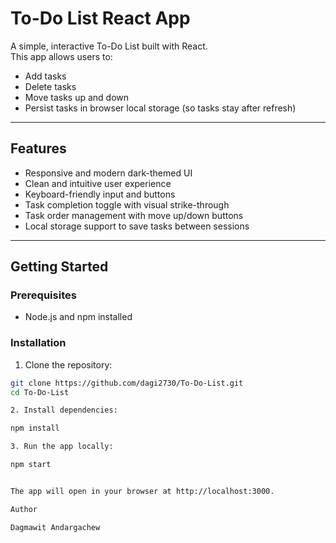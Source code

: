 # To-Do List React App

A simple, interactive To-Do List built with React.  
This app allows users to:

- Add tasks
- Delete tasks
- Move tasks up and down
- Persist tasks in browser local storage (so tasks stay after refresh)

---

## Features

- Responsive and modern dark-themed UI
- Clean and intuitive user experience
- Keyboard-friendly input and buttons
- Task completion toggle with visual strike-through
- Task order management with move up/down buttons
- Local storage support to save tasks between sessions

---

## Getting Started

### Prerequisites

- Node.js and npm installed

### Installation

1. Clone the repository:

```bash
git clone https://github.com/dagi2730/To-Do-List.git
cd To-Do-List

2. Install dependencies:

npm install

3. Run the app locally:

npm start


The app will open in your browser at http://localhost:3000.

Author

Dagmawit Andargachew
